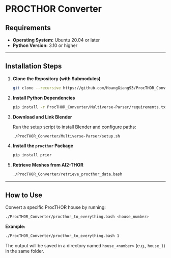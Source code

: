 # PROCTHOR Converter

## **Requirements**

* **Operating System:** Ubuntu 20.04 or later
* **Python Version:** 3.10 or higher

---

## **Installation Steps**

1. **Clone the Repository (with Submodules)**

   ```bash
   git clone --recursive https://github.com/HoangGiang93/ProcTHOR_Converter.git
   ```

2. **Install Python Dependencies**

   ```bash
   pip install -r ProcTHOR_Converter/Multiverse-Parser/requirements.txt
   ```

3. **Download and Link Blender**

   Run the setup script to install Blender and configure paths:

   ```bash
   ./ProcTHOR_Converter/Multiverse-Parser/setup.sh
   ```

4. **Install the `procthor` Package**

   ```bash
   pip install prior
   ```

5. **Retrieve Meshes from AI2-THOR**

   ```bash
   ./ProcTHOR_Converter/retrieve_procthor_data.bash
   ```

---

## **How to Use**

Convert a specific ProcTHOR house by running:

```bash
./ProcTHOR_Converter/procthor_to_everything.bash <house_number>
```

**Example:**

```bash
./ProcTHOR_Converter/procthor_to_everything.bash 1
```

The output will be saved in a directory named `house_<number>` (e.g., `house_1`) in the same folder.
